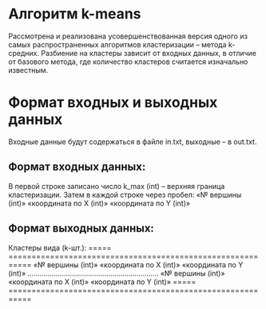 # Алгоритм k-means

Рассмотрена и реализована усовершенствованная версия одного из самых распространенных алгоритмов кластеризации – метода k-средних. 
Разбиение на кластеры зависит от входных данных, в отличие от базового метода, где количество кластеров считается изначально известным.

# Формат входных и выходных данных
Входные данные будут содержаться в файле in.txt, выходные – в out.txt.

## Формат входных данных:
В первой строке записано число k_max (int) – верхняя граница кластеризации.
Затем в каждой строке через пробел:
«№ вершины (int)» «координата по Х (int)» «координата по Y (int)»

## Формат выходных данных:
Кластеры вида (k-шт.):
===== ===========================================================
«№ вершины (int)» «координата по Х (int)» «координата по Y (int)»
.................................................................
«№ вершины (int)» «координата по Х (int)» «координата по Y (int)»
===== ===========================================================

